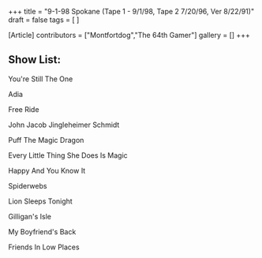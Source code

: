 +++
title = "9-1-98 Spokane (Tape 1 - 9/1/98, Tape 2 7/20/96, Ver 8/22/91)"
draft = false
tags = [ ]

[Article]
contributors = ["Montfortdog","The 64th Gamer"]
gallery = []
+++
## Show List: ##
You're Still The One

Adia

Free Ride

John Jacob Jingleheimer Schmidt

Puff The Magic Dragon

Every Little Thing She Does Is Magic

Happy And You Know It

Spiderwebs

Lion Sleeps Tonight

Gilligan's Isle

My Boyfriend's Back

Friends In Low Places